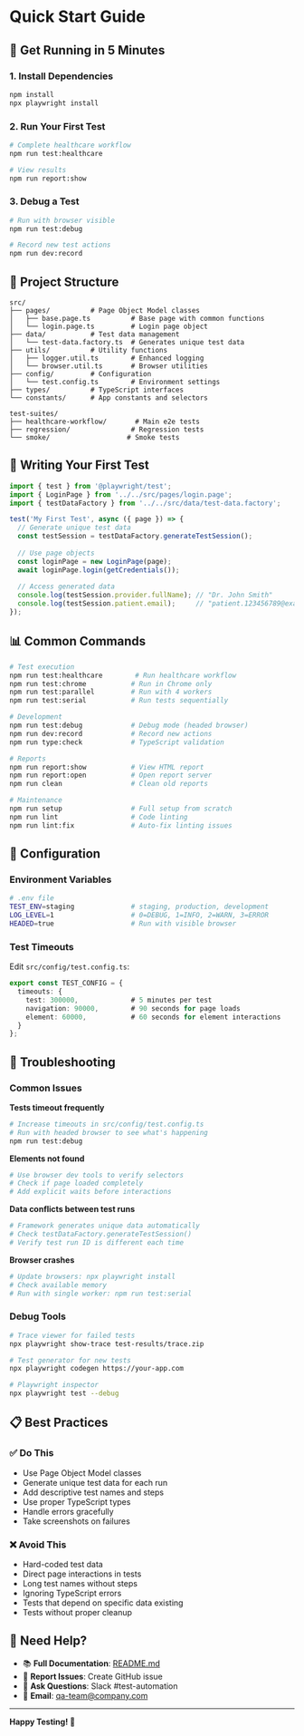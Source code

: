 # Quick Start Guide

## 🚀 Get Running in 5 Minutes

### 1. Install Dependencies
```bash
npm install
npx playwright install
```

### 2. Run Your First Test
```bash
# Complete healthcare workflow
npm run test:healthcare

# View results
npm run report:show
```

### 3. Debug a Test
```bash
# Run with browser visible
npm run test:debug

# Record new test actions
npm run dev:record
```

## 📁 Project Structure

```
src/
├── pages/          # Page Object Model classes
│   ├── base.page.ts          # Base page with common functions
│   └── login.page.ts         # Login page object
├── data/           # Test data management
│   └── test-data.factory.ts  # Generates unique test data
├── utils/          # Utility functions
│   ├── logger.util.ts        # Enhanced logging
│   └── browser.util.ts       # Browser utilities
├── config/         # Configuration
│   └── test.config.ts        # Environment settings
├── types/          # TypeScript interfaces
└── constants/      # App constants and selectors

test-suites/
├── healthcare-workflow/       # Main e2e tests
├── regression/               # Regression tests
└── smoke/                   # Smoke tests
```

## 🧪 Writing Your First Test

```typescript
import { test } from '@playwright/test';
import { LoginPage } from '../../src/pages/login.page';
import { testDataFactory } from '../../src/data/test-data.factory';

test('My First Test', async ({ page }) => {
  // Generate unique test data
  const testSession = testDataFactory.generateTestSession();
  
  // Use page objects
  const loginPage = new LoginPage(page);
  await loginPage.login(getCredentials());
  
  // Access generated data
  console.log(testSession.provider.fullName); // "Dr. John Smith"
  console.log(testSession.patient.email);     // "patient.123456789@example.com"
});
```

## 📊 Common Commands

```bash
# Test execution
npm run test:healthcare        # Run healthcare workflow
npm run test:chrome           # Run in Chrome only
npm run test:parallel         # Run with 4 workers
npm run test:serial           # Run tests sequentially

# Development
npm run test:debug            # Debug mode (headed browser)
npm run dev:record            # Record new actions
npm run type:check            # TypeScript validation

# Reports
npm run report:show           # View HTML report
npm run report:open           # Open report server
npm run clean                 # Clean old reports

# Maintenance
npm run setup                 # Full setup from scratch
npm run lint                  # Code linting
npm run lint:fix              # Auto-fix linting issues
```

## 🔧 Configuration

### Environment Variables
```bash
# .env file
TEST_ENV=staging              # staging, production, development
LOG_LEVEL=1                   # 0=DEBUG, 1=INFO, 2=WARN, 3=ERROR
HEADED=true                   # Run with visible browser
```

### Test Timeouts
Edit `src/config/test.config.ts`:
```typescript
export const TEST_CONFIG = {
  timeouts: {
    test: 300000,             # 5 minutes per test
    navigation: 90000,        # 90 seconds for page loads
    element: 60000,           # 60 seconds for element interactions
  }
};
```

## 🐛 Troubleshooting

### Common Issues

**Tests timeout frequently**
```bash
# Increase timeouts in src/config/test.config.ts
# Run with headed browser to see what's happening
npm run test:debug
```

**Elements not found**
```bash
# Use browser dev tools to verify selectors
# Check if page loaded completely
# Add explicit waits before interactions
```

**Data conflicts between test runs**
```bash
# Framework generates unique data automatically
# Check testDataFactory.generateTestSession()
# Verify test run ID is different each time
```

**Browser crashes**
```bash
# Update browsers: npx playwright install
# Check available memory
# Run with single worker: npm run test:serial
```

### Debug Tools

```bash
# Trace viewer for failed tests
npx playwright show-trace test-results/trace.zip

# Test generator for new tests
npx playwright codegen https://your-app.com

# Playwright inspector
npx playwright test --debug
```

## 📋 Best Practices

### ✅ Do This
- Use Page Object Model classes
- Generate unique test data for each run
- Add descriptive test names and steps
- Use proper TypeScript types
- Handle errors gracefully
- Take screenshots on failures

### ❌ Avoid This
- Hard-coded test data
- Direct page interactions in tests
- Long test names without steps
- Ignoring TypeScript errors
- Tests that depend on specific data existing
- Tests without proper cleanup

## 🔗 Need Help?

- 📚 **Full Documentation**: [README.md](../README.md)
- 🐛 **Report Issues**: Create GitHub issue
- 💬 **Ask Questions**: Slack #test-automation
- 📧 **Email**: qa-team@company.com

---

**Happy Testing! 🎉** 